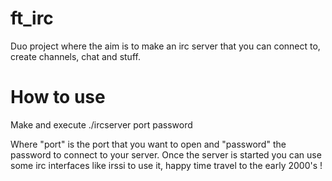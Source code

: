 # ft_irc

Duo project where the aim is to make an irc server that you can connect to, create channels, chat and stuff.

# How to use
Make and execute ./ircserver port password

Where "port" is the port that you want to open and "password" the password to connect to your server. Once the server is started you can use some irc interfaces like irssi to use it, happy time travel to the early 2000's !
